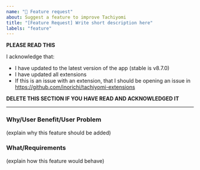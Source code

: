 ```yaml
---
name: "🌟 Feature request"
about: Suggest a feature to improve Tachiyomi
title: "[Feature Request] Write short description here"
labels: "feature"
---
```


**PLEASE READ THIS**

I acknowledge that:

- I have updated to the latest version of the app (stable is v8.7.0)
- I have updated all extensions
- If this is an issue with an extension, that I should be opening an issue in https://github.com/inorichi/tachiyomi-extensions

**DELETE THIS SECTION IF YOU HAVE READ AND ACKNOWLEDGED IT**

---

### Why/User Benefit/User Problem
(explain why this feature should be added)

### What/Requirements
(explain how this feature would behave)
